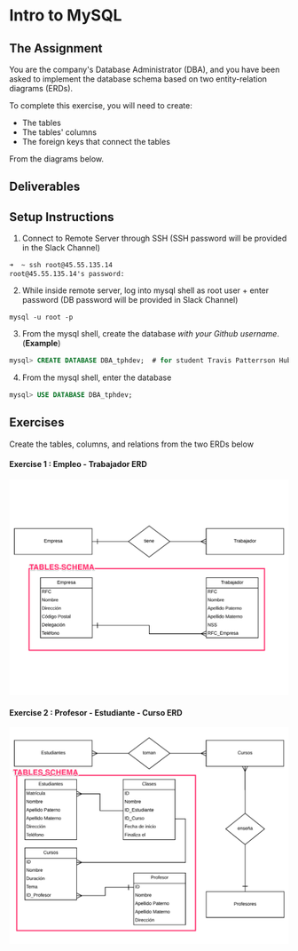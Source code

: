 # Intro to MySQL

## The Assignment

You are the company's Database Administrator (DBA), and you have been asked to implement the database schema based on two entity-relation diagrams (ERDs).

To complete this exercise, you will need to create:

  - The tables
  - The tables' columns
  - The foreign keys that connect the tables

From the diagrams below.

## Deliverables


## Setup Instructions

1. Connect to Remote Server through SSH (SSH password will be provided in the Slack Channel)

  ```
  ➜  ~ ssh root@45.55.135.14
  root@45.55.135.14's password:
  ```

2. While inside remote server, log into mysql shell as root user + enter password
   (DB password will be provided in Slack Channel)

  ```
  mysql -u root -p
  ```

3. From the mysql shell, create the database _with your Github username_. (**Example**)

  ```sql
  mysql> CREATE DATABASE DBA_tphdev;  # for student Travis Patterrson Hubbard, you need to create your own
  ```

4. From the mysql shell, enter the database

  ```sql
  mysql> USE DATABASE DBA_tphdev;   
  ```

## Exercises

Create the tables, columns, and relations from the two ERDs below

#### Exercise 1 : Empleo - Trabajador ERD
  ![demos/E02.png](demos/E02-specific.png)

####  Exercise 2 : Profesor - Estudiante - Curso ERD
  ![demos/E03.png](demos/E03-specific.png)
